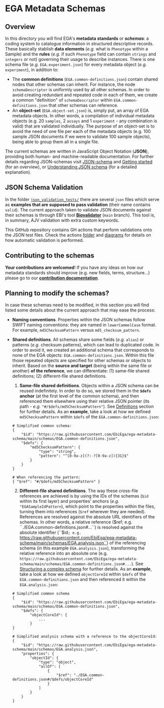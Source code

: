 # EGA Metadata Schemas
## Overview
In this directory you will find EGA's **metadata standards** or **_schemas_**: a coding system to catalogue information in structured descriptive records. These basically stablish **data elements** (_e.g._ what is ``Phenotype`` within a Sample) and the **rules** (_e.g._ if such ``Phenotype`` field can contain ``strings`` and ``integers`` or not) governing their usage to describe instances. There
is one schema file (_e.g._ ``EGA.experiment.json``) for every metadata object (_e.g._ ``experiment``), in addition to:
* The **common definitions** (``EGA.common-definitions.json``) contain shared nodes that other schemas can inherit. For instance, the node ``schemaDescriptor`` is uniformly used by all other schemas. In order to avoid creating redundant and repeated code in each of them, we create a common "definition" of ``schemaDescriptor`` within ``EGA.common-definitions.json`` that other schemas can
reference.
* An **object-set** (``EGA.object-set.json``) is, simply put, an array of EGA metadata objects. In other words, a compilation of individual metadata objects (e.g. 20 ``samples``, 2 ``assays`` and 1 ``experiment`` - any combination is valid) that are validated individually. The purpose of an object-set is to avoid the need of one file per each of the metadata objects (e.g. 100 sample JSON documents
 if we were to validate 100 sample objects), being able to group them all in a single file.

The current schemas are written in JavaScript Object Notation (**JSON**), providing both human- and machine-readable documentation. For further details regarding JSON-schemas visit [JSON-schema](https://json-schema.org/) and [Getting started](https://json-schema.org/learn/getting-started-step-by-step) (for an overview), or
[Understanding JSON schema](https://json-schema.org/understanding-json-schema/) (for a detailed explanation).

## JSON Schema Validation
In the folder [``json_validation_tests/``](../examples/json_validation_tests/) there are several ``json`` files which serve as **examples that are supposed to pass validation** (their name contains ``valid``). The current approach taken to validate JSON documents against their schemas is through EBI's tool [**Biovalidator**](https://github.com/elixir-europe/biovalidator) (``main`` branch). This tool is, in summary, AJV validation with extra custom keywords. 

This GitHub repository contains GH actions that perform validations onto the JSON test files. Check the actions [folder](../.github/workflows/) and [diagrams](../docs/gh_workflows/) for details on how automatic validation is performed.

## Contributing to the schemas
**Your contributions are welcomed**! If you have any ideas on how our metadata standards should improve (e.g. new fields, terms, structure...) please go to our [**contribution documentation**](../docs/contributing.md).

## Planning to modify the schemas?
In case these schemas need to be modified, in this section you will find listed some details about the current approach that may ease the process:
* **Naming conventions**. Properties within the JSON schemas follow SWIFT naming conventions: they are named in ``lowerCammelCase`` format. For example, ``md5ChecksumPattern`` versus ``md5_checksum_pattern``.
* **Shared definitions**. All schemas share some fields (_e.g._ ``alias``) or patterns (_e.g._ checksum patterns), which can lead to duplicated code. In order to avoid it, we created an additional schema that corresponds to none of the EGA objects: ``EGA.common-definitions.json``. Within this file those repeated objects are specified for other schemas or objects to inherit. Based on the
**source and target** (being within the same file or another) **of the reference**, we can differentiate: (1) same-file shared definitions; (2) different-file shared definitions.
    1. **Same-file shared definitions**. Objects within a JSON schema can be reused indefinitely. In order to do so, we stored them in the **``$defs`` anchor** (at the first level of the common schema), and then referenced them elsewhere using their relative JSON pointer (its path - _e.g._ ``"#/$defs/md5ChecksumPattern"``).
    See [Definitions](https://json-schema.org/understanding-json-schema/structuring.html#definitions) section for further details.
    As an **example**, take a look at how we defined ``md5ChecksumPattern`` within ``$defs`` of the ``EGA.common-definitions.json``:
    ````
    # Simplified common schema:
    {
        "$id": "https://raw.githubusercontent.com/EbiEga/ega-metadata-schema/main/schemas/EGA.common-definitions.json",
        "$defs": {
            "md5ChecksumPattern": {
                "type": "string",
                "pattern": "^[0-9a-z](?:-?[0-9a-z]){31}$"
            }
        }
    }
   
    # When referencing the pattern:
    { "$ref": "#/$defs/md5ChecksumPattern" }
    ````

    2. **Different-file shared definitions**. The way these cross-file references are achieved is by using the IDs of the schemas (``$id`` within its first layer) and properties' anchors (_e.g._ ``"EGASampleIdPattern``), which point to the properties within the files, turning them into references (``$ref`` wherever they are needed). References are resolved against the absolute URL identifiers of the 
    schemas. In other words, a relative reference ($ref; e.g. ``./EGA.common-definitions.json#...``) is resolved against the absolute identifier (``$id``; e.g. ``https://raw.githubusercontent.com/EbiEga/ega-metadata-schema/main/schemas/EGA.analysis.json``) of the referencing schema (in this example ``EGA.analysis.json``), transforming the relative reference into an absolute one (e.g. 
    ``https://raw.githubusercontent.com/EbiEga/ega-metadata-schema/main/schemas/EGA.common-definitions.json#...``). See 
    [Structuring a complex schema](https://json-schema.org/understanding-json-schema/structuring.html) for further details. As an **example**, take a look at how we defined ``objectCoreId`` within ``$defs`` of the ``EGA.common-definitions.json`` and then referenced it within the ``EGA.analysis.json``:
    ````
    # Simplified common schema
    {
        "$id": "https://raw.githubusercontent.com/EbiEga/ega-metadata-schema/main/schemas/EGA.common-definitions.json",
        "$defs": {
            "objectCoreId": {
                ...
            }
    }

    # Simplified analysis schema with a reference to the objectCoreId:
    {
        "$id": "https://raw.githubusercontent.com/EbiEga/ega-metadata-schema/main/schemas/EGA.analysis.json",
        "properties": {
            "objectId": {
                "type": "object",
                "allOf": [
                    {
                        "$ref": "./EGA.common-definitions.json#/$defs/objectCoreId"
                    }
                ]
            }
        }
    }
    ````
